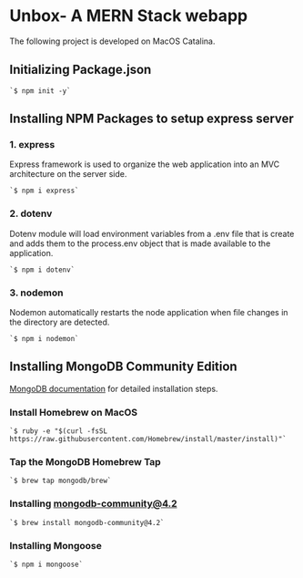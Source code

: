 # Unbox- A MERN Stack webapp

The following project is developed on MacOS Catalina.

## Initializing Package.json

	`$ npm init -y`


## Installing NPM Packages to setup express server

### 1. express

Express framework is used to organize the web application into an MVC architecture on the server side.

	`$ npm i express`
	
### 2. dotenv
Dotenv module will load environment variables from a .env file that is create and adds them to the process.env object that is made available to the application.

	`$ npm i dotenv`
	
### 3. nodemon
Nodemon automatically restarts the node application when file changes in the directory are detected.

	`$ npm i nodemon`
	
## Installing MongoDB Community Edition

[MongoDB documentation](https://docs.mongodb.com/manual/administration/install-community/) for detailed installation steps.

### Install Homebrew on MacOS

	`$ ruby -e "$(curl -fsSL https://raw.githubusercontent.com/Homebrew/install/master/install)"`
	
### Tap the MongoDB Homebrew Tap

	`$ brew tap mongodb/brew`

### Installing mongodb-community@4.2

	`$ brew install mongodb-community@4.2`
	
### Installing Mongoose

	`$ npm i mongoose`



